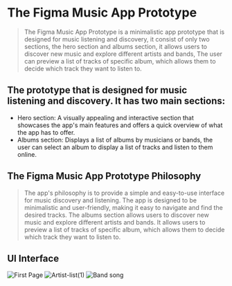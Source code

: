 # The Figma Music App Prototype
> The Figma Music App Prototype is a minimalistic app prototype that is designed for music listening and discovery, it consist of only two sections, the hero section and albums section, it allows users to discover new music and explore different artists and bands, The user can preview a list of tracks of specific album, which allows them to decide which track they want to listen to.
## The prototype that is designed for music listening and discovery. It has two main sections:
+ Hero section: A visually appealing and interactive section that showcases the app's main features and offers a quick overview of what the app has to offer.
+ Albums section: Displays a list of albums by musicians or bands, the user can select an album to display a list of tracks and listen to them online.
## The Figma Music App Prototype Philosophy
> The app's philosophy is to provide a simple and easy-to-use interface for music discovery and listening. The app is designed to be minimalistic and user-friendly, making it easy to navigate and find the desired tracks. The albums section allows users to discover new music and explore different artists and bands. It allows users to preview a list of tracks of specific album, which allows them to decide which track they want to listen to.
## UI Interface
![First Page](https://user-images.githubusercontent.com/29811601/213775363-38e912ad-ca85-42ff-88fe-bbd401462feb.png)
![Artist-list(1)](https://user-images.githubusercontent.com/29811601/213777271-30d6c618-a0a8-478b-baac-41622bc3ec1d.png)
![Band song](https://user-images.githubusercontent.com/29811601/213775407-5d5bfe5b-3301-4cd1-b64c-a79574fa3529.png)

